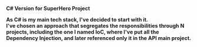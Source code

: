 <b>C# Version for SuperHero Project<b /><br />

As C# is my main tech stack, I've decided to start with it.<br />
I've chosen an approach that segregates the responsibilities through N projects, including the one I named IoC, where I've put all the Dependency Injection, and later referenced only it in the API main project.
